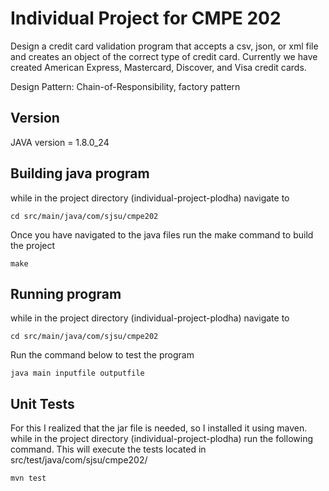# Individual Project for CMPE 202
Design a credit card validation program that accepts a csv, json, or xml file and creates an object of the correct type of credit card. Currently we have created American Express, Mastercard, Discover, and Visa credit cards.

Design Pattern: Chain-of-Responsibility, factory pattern

## Version
JAVA version = 1.8.0_24

## Building java program
while in the project directory (individual-project-plodha) navigate to
```
cd src/main/java/com/sjsu/cmpe202
```
Once you have navigated to the java files run the make command to build the project
```
make
```

## Running program
while in the project directory (individual-project-plodha) navigate to
```
cd src/main/java/com/sjsu/cmpe202
```
Run the command below to test the program
```
java main inputfile outputfile
```


## Unit Tests
For this I realized that the jar file is needed, so I installed it using maven.
while in the project directory (individual-project-plodha) run the following command.
This will execute the tests located in src/test/java/com/sjsu/cmpe202/
```
mvn test
```
